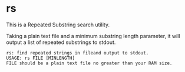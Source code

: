 # rs

This is a Repeated Substring search utility.

Taking a plain text file and a minimum substring length parameter, it will output a list of repeated substrings to stdout.

```
rs: find repeated strings in fileand output to stdout.
USAGE: rs FILE [MINLENGTH]
FILE should be a plain text file no greater than your RAM size.
```
